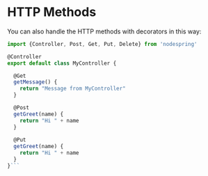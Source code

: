 # HTTP Methods

You can also handle the HTTP methods with decorators in this way:

```javascript
import {Controller, Post, Get, Put, Delete} from 'nodespring'

@Controller
export default class MyController {

  @Get
  getMessage() {
    return "Message from MyController"
  }

  @Post
  getGreet(name) {
    return "Hi " + name
  }
  
  @Put
  getGreet(name) {
    return "Hi " + name
  }
}```